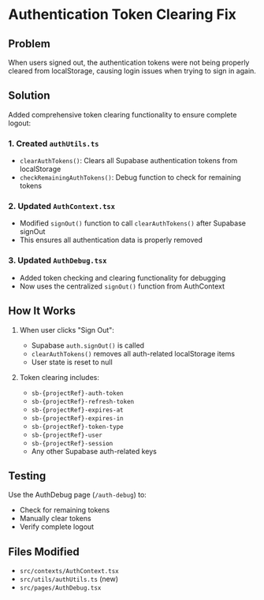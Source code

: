 # Authentication Token Clearing Fix

## Problem

When users signed out, the authentication tokens were not being properly cleared from localStorage, causing login issues when trying to sign in again.

## Solution

Added comprehensive token clearing functionality to ensure complete logout:

### 1. Created `authUtils.ts`

- `clearAuthTokens()`: Clears all Supabase authentication tokens from localStorage
- `checkRemainingAuthTokens()`: Debug function to check for remaining tokens

### 2. Updated `AuthContext.tsx`

- Modified `signOut()` function to call `clearAuthTokens()` after Supabase signOut
- This ensures all authentication data is properly removed

### 3. Updated `AuthDebug.tsx`

- Added token checking and clearing functionality for debugging
- Now uses the centralized `signOut()` function from AuthContext

## How It Works

1. When user clicks "Sign Out":

   - Supabase `auth.signOut()` is called
   - `clearAuthTokens()` removes all auth-related localStorage items
   - User state is reset to null

2. Token clearing includes:
   - `sb-{projectRef}-auth-token`
   - `sb-{projectRef}-refresh-token`
   - `sb-{projectRef}-expires-at`
   - `sb-{projectRef}-expires-in`
   - `sb-{projectRef}-token-type`
   - `sb-{projectRef}-user`
   - `sb-{projectRef}-session`
   - Any other Supabase auth-related keys

## Testing

Use the AuthDebug page (`/auth-debug`) to:

- Check for remaining tokens
- Manually clear tokens
- Verify complete logout

## Files Modified

- `src/contexts/AuthContext.tsx`
- `src/utils/authUtils.ts` (new)
- `src/pages/AuthDebug.tsx`
